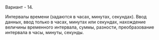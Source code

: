 Вариант - 14.

Интервалы времени (задаются в часах, минутах, секундах). 
Ввод данных, ввод только в часах, минутах или секундах, нахождение величины временного интервала, суммы, разности, преобразование интервала в часы, минуты, секунды.
